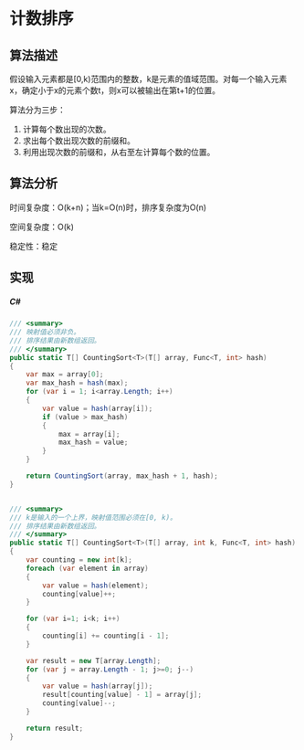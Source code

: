 # 计数排序

## 算法描述

假设输入元素都是[0,k)范围内的整数，k是元素的值域范围。对每一个输入元素x，确定小于x的元素个数t，则x可以被输出在第t+1的位置。

算法分为三步：
1. 计算每个数出现的次数。
2. 求出每个数出现次数的前缀和。
3. 利用出现次数的前缀和，从右至左计算每个数的位置。

## 算法分析

时间复杂度：O(k+n)；当k=O(n)时，排序复杂度为O(n)

空间复杂度：O(k)

稳定性：稳定

## 实现

##### C#
``` C#
/// <summary>
/// 映射值必须非负。
/// 排序结果由新数组返回。
/// </summary>
public static T[] CountingSort<T>(T[] array, Func<T, int> hash)
{
    var max = array[0];
    var max_hash = hash(max);
    for (var i = 1; i<array.Length; i++)
    {
        var value = hash(array[i]);
        if (value > max_hash)
        {
            max = array[i];
            max_hash = value;
        }
    }

    return CountingSort(array, max_hash + 1, hash);
}


/// <summary>
/// k是输入的一个上界，映射值范围必须在[0, k)。
/// 排序结果由新数组返回。
/// </summary>
public static T[] CountingSort<T>(T[] array, int k, Func<T, int> hash)
{
    var counting = new int[k];
    foreach (var element in array)
    {
        var value = hash(element);
        counting[value]++;
    }

    for (var i=1; i<k; i++)
    {
        counting[i] += counting[i - 1];
    }

    var result = new T[array.Length];
    for (var j = array.Length - 1; j>=0; j--)
    {
        var value = hash(array[j]);
        result[counting[value] - 1] = array[j];
        counting[value]--;
    }

    return result;
}
```